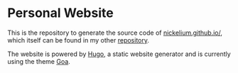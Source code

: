 # Personal Website
This is the repository to generate the source code of [nickelium.github.io/](https://nickelium.github.io/), which itself can be found in my other [repository](https://github.com/Nickelium/nickelium.github.io).

The website is powered by [Hugo](https://gohugo.io/), a static website generator and is currently using the theme [Goa](https://github.com/shenoybr/hugo-goa).
